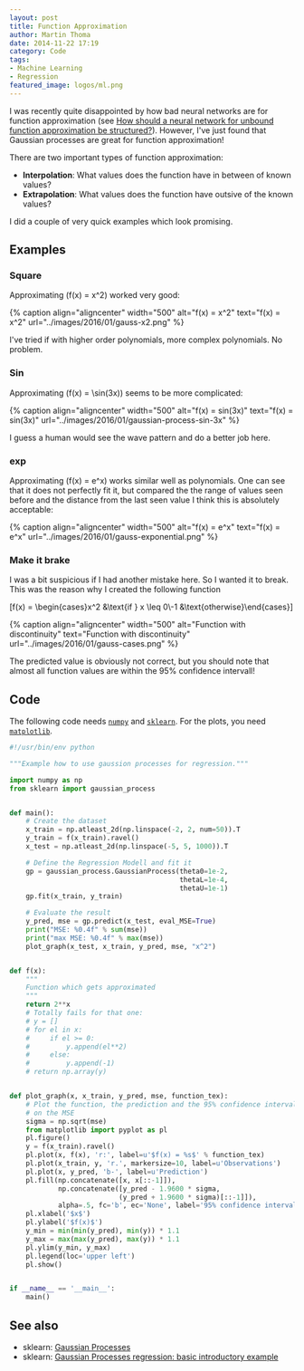```yaml
---
layout: post
title: Function Approximation
author: Martin Thoma
date: 2014-11-22 17:19
category: Code
tags:
- Machine Learning
- Regression
featured_image: logos/ml.png
---
```


I was recently quite disappointed by how bad neural networks are for function
approximation (see [How should a neural network for unbound function approximation be structured?](http://datascience.stackexchange.com/q/9495/8820)). However, I've just found that
Gaussian processes are great for function approximation!

There are two important types of function approximation:

* **Interpolation**: What values does the function have in between of known
  values?
* **Extrapolation**: What values does the function have outsive of the known
  values?

I did a couple of very quick examples which look promising.


## Examples


### Square

Approximating \(f(x) = x^2\) worked very good:

{% caption align="aligncenter" width="500" alt="f(x) = x^2" text="f(x) = x^2" url="../images/2016/01/gauss-x2.png" %}

I've tried if with higher order polynomials, more complex polynomials. No
problem.


### Sin

Approximating \(f(x) = \sin(3x)\) seems to be more complicated:

{% caption align="aligncenter" width="500" alt="f(x) = sin(3x)" text="f(x) = sin(3x)" url="../images/2016/01/gaussian-process-sin-3x" %}

I guess a human would see the wave pattern and do a better job here.


### exp

Approximating \(f(x) = e^x\) works similar well as polynomials. One can see
that it does not perfectly fit it, but compared the the range of values seen
before and the distance from the last seen value I think this is absolutely
acceptable:

{% caption align="aligncenter" width="500" alt="f(x) = e^x" text="f(x) = e^x" url="../images/2016/01/gauss-exponential.png" %}


### Make it brake

I was a bit suspicious if I had another mistake here. So I wanted it to break.
This was the reason why I created the following function

\[f(x) = \begin{cases}x^2 &\text{if } x \leq 0\\-1 &\text{otherwise}\end{cases}\]

{% caption align="aligncenter" width="500" alt="Function with discontinuity" text="Function with discontinuity" url="../images/2016/01/gauss-cases.png" %}

The predicted value is obviously not correct, but you should note that almost
all function values are within the 95% confidence intervall!


## Code

The following code needs [`numpy`](http://docs.scipy.org/doc/numpy-1.10.1/user/install.html)
and [`sklearn`](http://scikit-learn.org/stable/install.html). For the plots,
you need [`matplotlib`](http://matplotlib.org/users/installing.html).

```python
#!/usr/bin/env python

"""Example how to use gaussion processes for regression."""

import numpy as np
from sklearn import gaussian_process


def main():
    # Create the dataset
    x_train = np.atleast_2d(np.linspace(-2, 2, num=50)).T
    y_train = f(x_train).ravel()
    x_test = np.atleast_2d(np.linspace(-5, 5, 1000)).T

    # Define the Regression Modell and fit it
    gp = gaussian_process.GaussianProcess(theta0=1e-2,
                                          thetaL=1e-4,
                                          thetaU=1e-1)
    gp.fit(x_train, y_train)

    # Evaluate the result
    y_pred, mse = gp.predict(x_test, eval_MSE=True)
    print("MSE: %0.4f" % sum(mse))
    print("max MSE: %0.4f" % max(mse))
    plot_graph(x_test, x_train, y_pred, mse, "x^2")


def f(x):
    """
    Function which gets approximated
    """
    return 2**x
    # Totally fails for that one:
    # y = []
    # for el in x:
    #     if el >= 0:
    #         y.append(el**2)
    #     else:
    #         y.append(-1)
    # return np.array(y)


def plot_graph(x, x_train, y_pred, mse, function_tex):
    # Plot the function, the prediction and the 95% confidence interval based
    # on the MSE
    sigma = np.sqrt(mse)
    from matplotlib import pyplot as pl
    pl.figure()
    y = f(x_train).ravel()
    pl.plot(x, f(x), 'r:', label=u'$f(x) = %s$' % function_tex)
    pl.plot(x_train, y, 'r.', markersize=10, label=u'Observations')
    pl.plot(x, y_pred, 'b-', label=u'Prediction')
    pl.fill(np.concatenate([x, x[::-1]]),
            np.concatenate([y_pred - 1.9600 * sigma,
                           (y_pred + 1.9600 * sigma)[::-1]]),
            alpha=.5, fc='b', ec='None', label='95% confidence interval')
    pl.xlabel('$x$')
    pl.ylabel('$f(x)$')
    y_min = min(min(y_pred), min(y)) * 1.1
    y_max = max(max(y_pred), max(y)) * 1.1
    pl.ylim(y_min, y_max)
    pl.legend(loc='upper left')
    pl.show()


if __name__ == '__main__':
    main()

```




## See also

* sklearn: [Gaussian Processes](http://scikit-learn.org/stable/modules/gaussian_process.html)
* sklearn: [Gaussian Processes regression: basic introductory example](http://scikit-learn.org/stable/auto_examples/gaussian_process/plot_gp_regression.html)

